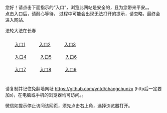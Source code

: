 您好！请点击下面指示的“入口”，浏览此网站是安全的，且为您带来平安。。 <br/>
点击入口后，请耐心等待， 过程中可能会出现无法打开的提示，请忽略，最终会进入网站. </br>

法轮大法在长春<br/>
<div style="padding:10px"><a style="margin:20px" target="_blank" href="https://d4zqk053db9vh.cloudfront.net/2Qpsp?mccpyqyy" id="ccLink1" rel="nofollow">入口1</a> <a target="_blank" style="margin:20px" href="https://d7tqccgf40xxb.cloudfront.net/2Qpsp?nldqh" id="ccLink2" rel="nofollow">入口2</a> <a style="margin:20px" target="_blank" href="https://d689axsmt5t7b.cloudfront.net/2Qpsp?wllli" id="ccLink3" rel="nofollow">入口3</a></div>

<div style="padding:10px" ><a style="margin:20px" target="_blank" href="https://d4zqk053db9vh.cloudfront.net/2Qpsp?mccpyqyy" id="ccLink4" rel="nofollow">入口4</a> <a style="margin:20px" href="https://d7tqccgf40xxb.cloudfront.net/2Qpsp?nldqh" target="_blank" id="ccLink5" rel="nofollow">入口5</a> <a style="margin:20px" href="https://d689axsmt5t7b.cloudfront.net/2Qpsp?wllli" target="_blank" id="ccLink6" rel="nofollow">入口6</a></div>

<div style="padding:10px"><a style="margin:20px" target="_blank" href="https://d4zqk053db9vh.cloudfront.net/2Qpsp?mccpyqyy" id="ccLink7" rel="nofollow">入口7</a> <a style="margin:20px" href="https://d7tqccgf40xxb.cloudfront.net/2Qpsp?nldqh" target="_blank" id="ccLink8" rel="nofollow">入口8</a> <a style="margin:20px" target="_blank" href="https://d689axsmt5t7b.cloudfront.net/2Qpsp?wllli" id="ccLink9" rel="nofollow">入口9</a></div>

<br/>



请复制并记住免翻墙网址 https://github.com/yntd/changchunzx (http后一定要加s)，在电脑或手机的浏览器均可访问。。<br/>

微信如提示停止访问该网页，须先点击右上角，选择浏览器打开。
